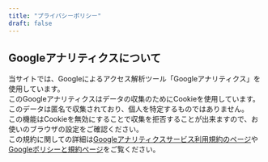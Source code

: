 ```yaml
---
title: "プライバシーポリシー"
draft: false
---
```


## Googleアナリティクスについて

当サイトでは、Googleによるアクセス解析ツール「Googleアナリティクス」を使用しています。  
このGoogleアナリティクスはデータの収集のためにCookieを使用しています。このデータは匿名で収集されており、個人を特定するものではありません。  
この機能はCookieを無効にすることで収集を拒否することが出来ますので、お使いのブラウザの設定をご確認ください。  
この規約に関しての詳細は[Googleアナリティクスサービス利用規約のページ](https://marketingplatform.google.com/about/analytics/terms/jp/)や[Googleポリシーと規約ページ](https://policies.google.com/technologies/ads?hl=ja)をご覧ください。

